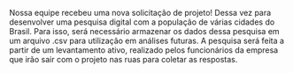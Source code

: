 Nossa equipe recebeu uma nova solicitação de projeto! Dessa vez para desenvolver uma pesquisa digital com a população de várias cidades do Brasil. Para isso, será necessário armazenar os dados dessa pesquisa em um arquivo .csv para utilização em análises futuras. A pesquisa será feita a partir de um levantamento ativo, realizado pelos funcionários da empresa que irão sair com o projeto nas ruas para coletar as respostas.
